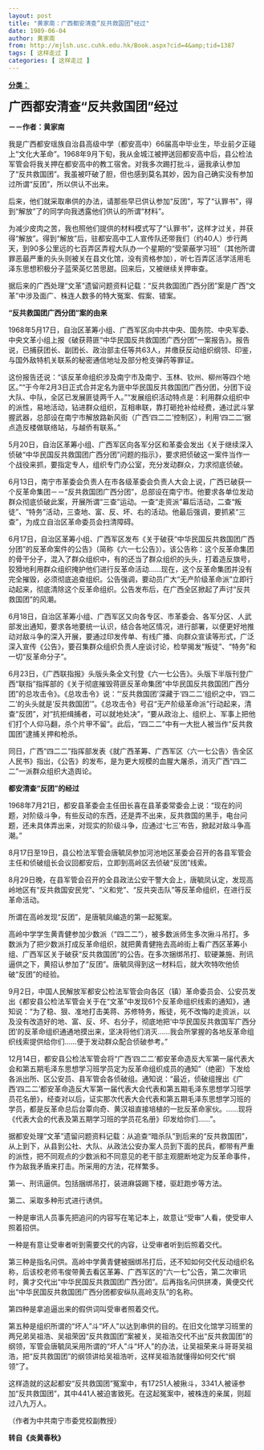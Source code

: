 ```yaml
---
layout: post
title: "黄家南：广西都安清查“反共救国团”经过"
date: 1989-06-04
author: 黄家南
from: http://mjlsh.usc.cuhk.edu.hk/Book.aspx?cid=4&amp;tid=1387
tags: [ 这样走过 ]
categories: [ 这样走过 ]
---
```


<div style="margin: 15px 10px 10px 0px;">
<div>
<span id="ctl00_ContentPlaceHolder1_chapter1_SubjectLabel" style="font-weight:bold;text-decoration:underline;">
   分类：
  </span>
</div>
<p>
<strong>
<font size="5">
    广西都安清查“反共救国团”经过
   </font>
</strong>
</p>
<p>
<strong>
   －－作者：黄家南
  </strong>
</p>
<p>
  我是广西都安瑶族自治县高级中学（都安高中）66届高中毕业生，毕业前夕正碰上“文化大革命”。1968年9月下旬，我从金城江被押送回都安高中后，县公检法军管会将我关押在都安高中的教工宿舍。对我多次踢打批斗，逼我承认参加了“反共救国团”。我虽被吓破了胆，但也感到莫名其妙，因为自己确实没有参加过所谓“反团”，所以供认不出来。
 </p>
<p>
  后来，他们就采取串供的办法，请那些早已供认参加“反团”，写了“认罪书”，得到“解放”了的同学向我透露他们供认的所谓“材料”。
 </p>
<p>
  为减少皮肉之苦，我也照他们提供的材料模式写了“认罪书”，这样才过关，并获得“解放”。得到“解放”后，驻都安高中工人宣传队还带我们（约40人）步行两天，到90多公里远的七百弄区弄程大队办一个星期的“受蒙蔽学习班”（其他所谓罪恶最严重的头头则被关在县文化馆，没有资格参加），听七百弄区活学活用毛泽东思想积极分子蓝荣英忆苦思甜。回来后，又被继续关押审查。
 </p>
<p>
  据后来的广西处理“文革”遗留问题资料记载：“反共救国团广西分团”案是广西“文革”中涉及面广、株连人数多的特大冤案、假案、错案。
 </p>
<p>
<strong>
   “反共救国团广西分团”案的由来
  </strong>
</p>
<p>
  1968年5月17日，自治区革筹小组、广西军区向中共中央、国务院、中央军委、中央文革小组上报《破获蒋匪“中华民国反共救国团广西分团”一案报告》。报告说，已捕获团长、副团长、政治部主任等共63人，并缴获反动组织纲领、印鉴，与国外敌特机关联系的秘密通信地址及部分枪支弹药等罪证。
 </p>
<p>
  这份报告还说：“该反革命组织涉及南宁市及南宁、玉林、钦州、柳州等四个地区。”“于今年2月3日正式合并定名为匪中华民国反共救国团广西分团，分团下设大队、中队，全区已发展匪徒两千人。”“发展组织活动特点是：利用群众组织中的派性，易地活动，钻进群众组织，互相串联，靠打砸抢补给经费，通过武斗掌握武器，总部设在南宁市解放路新风街（广西‘四二二’控制区），利用‘四二二’据点造反楼做联络站，与越侨有联系。”
 </p>
<p>
  5月20日，自治区革筹小组、广西军区向各军分区和革委会发出《关于继续深入侦破“中华民国反共救国团广西分团”问题的指示》，要求把侦破这一案件当作一个战役来抓，要指定专人，组织专门办公室，充分发动群众，力求彻底侦破。
 </p>
<p>
  6月13日，南宁市革委会负责人在市各级革委会负责人大会上说，广西已破获一个反革命集团－－“反共救国团广西分团”，总部设在南宁市。他要求各单位发动群众彻底侦破此案，开展所谓“三查”运动。一查“走资派”幕后活动，二查“叛徒”、“特务”活动，三查地、富、反、坏、右的活动。他最后强调，要抓紧“三查”，为成立自治区革命委员会扫清障碍。
 </p>
<p>
  6月17日，自治区革筹小组、广西军区发布《关于破获“中华民国反共救国团广西分团”的反革命案件的公告》（简称《六一七公告》）。该公告称：这个反革命集团的骨干分子，混入了群众组织中，有的还当了群众组织的头头，打着造反旗号，狡猾地利用群众组织掩护他们进行反革命活动……现在，这个反革命集团并没有完全摧毁，必须彻底追查组织。公告强调，要动员广大“无产阶级革命派”立即行动起来，彻底清除这个反革命组织。公告发布后，在广西全区掀起了声讨“反共救国团”的风潮。
 </p>
<p>
  6月18日，自治区革筹小组、广西军区又向各专区、市革委会、各军分区、人武部发出通知，要求各地要统一认识，结合各地区情况，进行部署，以便更好地推动对敌斗争的深入开展，要通过印发传单、有线广播、向群众宣读等形式，广泛深入宣传《公告》，要召集群众组织负责人座谈讨论，检举揭发“叛徒”、“特务”和一切“反革命分子”。
 </p>
<p>
  6月23日，《广西联指报》头版头条全文刊登《六一七公告》。头版下半版刊登广西“联指”指挥部的《关于彻底摧毁蒋匪反革命集团“中华民国反共救国团广西分团”的总攻击令》。《总攻击令》说：“‘反共救国团’深藏于‘四二二’组织之中，‘四二二’的头头就是‘反共救国团’”。《总攻击令》号召“无产阶级革命派”行动起来，清查“反团”，对“抗拒缉捕者，可以就地处决”，“要从政治上、组织上、军事上把他们打个人仰马翻，杀个片甲不留”。此后，“四二二”中有一大批人被当作“反共救国团”逮捕关押和枪杀。
 </p>
<p>
  同日，广西“四二二”指挥部发表《就广西革筹、广西军区〈六一七公告〉告全区人民书》指出，《公告》的发布，是为更大规模的血腥大屠杀，消灭广西“四二二”一派群众组织大造舆论。
 </p>
<p>
<strong>
   都安清查“反团”的经过
  </strong>
</p>
<p>
  1968年7月21日，都安县革委会主任田长喜在县革委常委会上说：“现在的问题，对阶级斗争，有些反动的东西，还是弄不出来，反共救国的黑手，电台问题，还未具体弄出来，对现实的阶级斗争，应通过‘七三’布告，掀起对敌斗争高潮。”
 </p>
<p>
  8月17日至19日，县公检法军管会唐毓凤参加河池地区革委会召开的各县军管会主任和侦破组长会议回都安后，立即到高岭区去侦破“反团”线索。
 </p>
<p>
  8月29日晚，在县军管会召开的全县政法公安干警大会上，唐毓凤认定，发现高岭地区有“反共救国安民党”、“义和党”、“反共突击队”等反革命组织，在进行反革命活动。
 </p>
<p>
  所谓在高岭发现“反团”，是唐毓凤编造的第一起冤案。
 </p>
<p>
  高岭中学学生黄青健参加少数派（“四二二”），被多数派师生多次揪斗吊打。多数派为了把少数派打成反革命组织，就把黄青健拖去高岭街上看广西区革筹小组、广西军区关于破获“反共救国团”的公告。在多次捆绑吊打、软硬兼施、刑讯逼供之下，黄招认参加了“反团”。唐毓凤得到这一材料后，就大吹特吹他侦破“反团”的经验。
 </p>
<p>
  9月2日，中国人民解放军都安公检法军管会向各区（镇）革命委员会、公安员发出《都安县公检法军管会关于在“文革”中发现61个反革命组织线索的通知》，通知说：“为了稳、狠、准地打击美蒋、苏修特务，叛徒，死不改悔的走资派，以及没有改造好的地、富、反、坏、右分子，彻底地把‘中华民国反共救国军广西分团’的反革命组织通通地摸出来，坚决将他们消灭……我会所掌握的各地反革命组织线索提供给你们……便于发动群众配合侦破参考。”
 </p>
<p>
  12月14日，都安县公检法军管会将“广西‘四二二’都安革命造反大军第一届代表大会和第五期毛泽东思想学习班学员定为反革命组织成员的通知”（绝密）下发给各派出所、区公安员、县军管会各侦破组。通知说：“最近，侦破组搜出《广西‘四二二’都安革命造反大军第一届代表大会代表和第五期毛泽东思想学习班学员花名册》，经查对以后，证实那次代表大会代表和第五期毛泽东思想学习班的学员，都是反革命总后台覃向奇、黄汉祖直接培植的一批反革命家伙。……现将《代表大会的代表及第五期学习班的学员花名册》印发给你们……”。
 </p>
<p>
  据都安处理“文革”遗留问题资料记载：从追查“暗杀队”到后来的“反共救国团”，从上到下，从县到公社、大队、从政法公安办案人员到下面的民兵，都带有严重的派性，把不同观点的少数派和不同意见的老干部主观臆断地定为反革命事件，作为敌我矛盾来打击。所采用的方法，花样繁多。
 </p>
<p>
  第一、刑讯逼供。包括捆绑吊打，装进麻袋踢下楼，驱赶跑步等方法。
 </p>
<p>
  第二、采取多种形式进行诱供。
 </p>
<p>
  一种是审讯人员事先把追问的内容写在笔记本上，故意让“受审”人看，使受审人照着招供。
 </p>
<p>
  一种是有意让受审者听到需要交代的内容，让受审者听到后照着交代。
 </p>
<p>
  第三种是指名问供。高岭中学黄青健被捆绑吊打后，还不知如何交代反动组织名称，后该校老师韦俊带黄去看区革筹、广西军区的“六一七”公告，第二次审讯时，黄才交代出“中华民国反共救国团广西分团”。后再指名问供拼凑，黄便交代出“中华民国反共救国团广西分团都安纵队高岭支队”的名称。
 </p>
<p>
  第四种是拿追逼出来的假供词叫受审者照着交代。
 </p>
<p>
  第五种是组织所谓的“坏人”斗“坏人”以达到串供的目的。在旧文化馆学习班里的两兄弟吴祖浩、吴祖荣因“反共救国团”案被关，吴祖浩交代不出“反共救国团”的纲领，军管会唐毓凤采用所谓的“坏人”斗“坏人”的办法，让吴祖荣来斗哥哥吴祖浩，把“反共救国团”的纲领讲给吴祖浩听，这样吴祖浩就懂得如何交代“纲领”了。
 </p>
<p>
  这样造就的这起都安“反共救国团”冤案中，有17251人被揪斗，3341人被诬参加“反共救国团”，其中441人被迫害致死。在这起冤案中，被株连的亲属，则超过八九万人。
 </p>
<p>
  （作者为中共南宁市委党校副教授）
  <br/>
</p>
<p>
<strong>
   转自《炎黄春秋》
  </strong>
</p>
</div>
